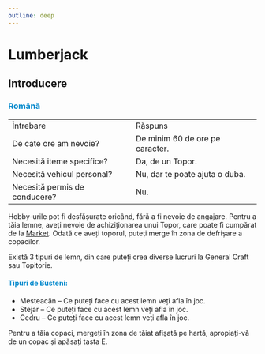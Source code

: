 ```yaml
---
outline: deep
---
```


# Lumberjack

## Introducere

### <span style="color: #0088CC">Română</span>

<table>
    <tr>
        <td>Întrebare</td>
        <td>Răspuns</td>
    </tr>
    <tr>
        <td>De cate ore am nevoie?</td>
        <td>De minim 60 de ore pe caracter.</td>
    </tr>
    <tr>
        <td>Necesită iteme specifice?</td>
        <td>Da, de un Topor.</td>
    </tr>
    <tr>
        <td>Necesită vehicul personal?</td>
        <td>Nu, dar te poate ajuta o duba.</td>
    </tr>
    <tr>
        <td>Necesită permis de conducere?</td>
        <td>Nu.</td>
    </tr>
</table> 

Hobby-urile pot fi desfășurate oricând, fără a fi nevoie de angajare.
Pentru a tăia lemne, aveți nevoie de achiziționarea unui <span class="button-p-hobby">Topor</span>, care poate fi cumpărat de la <span class="button-p-hobby">[Market](https://socialclub.rockstargames.com/)</span>.
Odată ce aveți toporul, puteți merge în zona de defrișare a copacilor.

Există 3 tipuri de lemn, din care puteți crea diverse lucruri la <span class="button-p-hobby">General Craft</span> sau <span class="button-p-hobby">Topitorie</span>.
#### <span style="color: #0088CC">Tipuri de Busteni:</span>
- <span class="button-p-hobby">Mesteacăn</span> – Ce puteți face cu acest lemn veți afla în joc.
- <span class="button-p-hobby">Stejar</span> – Ce puteți face cu acest lemn veți afla în joc.
- <span class="button-p-hobby">Cedru</span> – Ce puteți face cu acest lemn veți afla în joc.

Pentru a tăia copaci, mergeți în zona de tăiat afișată pe hartă, apropiați-vă de un copac și apăsați tasta <span class="button-p-hobby">E</span>.